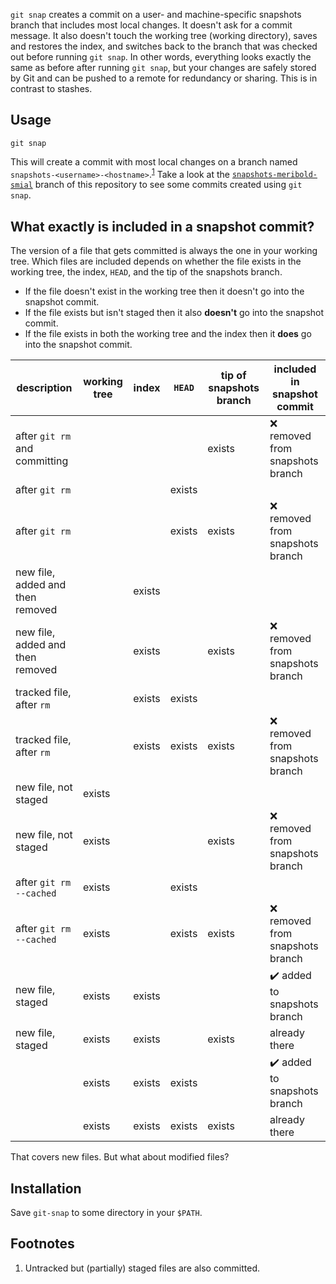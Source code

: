 `git snap` creates a commit on a user- and machine-specific snapshots branch that includes
most local changes.  It doesn't ask for a commit message.  It also doesn't touch the
working tree (working directory), saves and restores the index, and switches back to the
branch that was checked out before running `git snap`.  In other words, everything looks
exactly the same as before after running `git snap`, but your changes are safely stored by
Git and can be pushed to a remote for redundancy or sharing.  This is in contrast to
stashes.

## Usage

    git snap

This will create a commit with most local changes on a branch named
`snapshots-<username>-<hostname>`.<sup>[1](#user-content-footnote-1)</sup>  Take a look at
the [`snapshots-meribold-smial`][3] branch of this repository to see some commits created
using `git snap`.

## What exactly is included in a snapshot commit?

The version of a file that gets committed is always the one in your working tree.  Which
files are included depends on whether the file exists in the working tree, the index,
`HEAD`, and the tip of the snapshots branch.

*   If the file doesn't exist in the working tree then it doesn't go into the snapshot
    commit.
*   If the file exists but isn't staged then it also **doesn't** go into the snapshot
    commit.
*   If the file exists in both the working tree and the index then it **does** go into the
    snapshot commit.

| description                      | working tree | index  | `HEAD` | tip of snapshots branch | included in snapshot commit                  |
|----------------------------------|--------------|--------|--------|-------------------------|----------------------------------------------|
| after `git rm` and committing    |              |        |        | exists                  | :x: removed from snapshots branch            |
| after `git rm`                   |              |        | exists |                         |                                              |
| after `git rm`                   |              |        | exists | exists                  | :x: removed from snapshots branch            |
| new file, added and then removed |              | exists |        |                         |                                              |
| new file, added and then removed |              | exists |        | exists                  | :x: removed from snapshots branch            |
| tracked file, after `rm`         |              | exists | exists |                         |                                              |
| tracked file, after `rm`         |              | exists | exists | exists                  | :x: removed from snapshots branch            |
| new file, not staged             | exists       |        |        |                         |                                              |
| new file, not staged             | exists       |        |        | exists                  | :x: removed from snapshots branch            |
| after `git rm --cached`          | exists       |        | exists |                         |                                              |
| after `git rm --cached`          | exists       |        | exists | exists                  | :x: removed from snapshots branch            |
| new file, staged                 | exists       | exists |        |                         | :heavy_check_mark: added to snapshots branch |
| new file, staged                 | exists       | exists |        | exists                  | already there                                |
|                                  | exists       | exists | exists |                         | :heavy_check_mark: added to snapshots branch |
|                                  | exists       | exists | exists | exists                  | already there                                |

That covers new files.  But what about modified files?

## Installation

Save `git-snap` to some directory in your `$PATH`.

## Footnotes

<ol>
<li id="footnote-1">
Untracked but (partially) staged files are also committed.
</li>
</ol>

[1]: https://stackoverflow.com/q/6070179
     "Switching branches without touching the working tree?"
[2]: https://git-scm.com/book/en/v2/Git-Tools-Reset-Demystified#_the_index
     "Git Tools - Reset Demystified - Pro Git"
[3]: https://github.com/meribold/git-snap/commits/snapshots-meribold-smial
